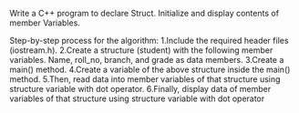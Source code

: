 
Write a C++ program to declare Struct. Initialize and display contents of member Variables.

Step-by-step process for the algorithm:
1.Include the required header files (iostream.h).
2.Create a structure (student) with the following member variables.
Name, roll_no, branch, and grade as data members.
3.Create a main() method.
4.Create a variable of the above structure inside the main() method.
5.Then, read data into member variables of that structure using structure variable with dot operator.
6.Finally, display data of member variables of that structure using structure variable with dot operator
